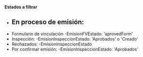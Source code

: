 **Estados a filtrar**
- En proceso de emisión:
	-
- Formulario de vinculación
	-EmisionFVEstado: 'aprovedForm'
- Inspección:
	-EmisionInspeccionEstado: 'Aprobados' o 'Creado'
- Rechazados:
	-EmisionInspeccionEstado
- Por confirmar emisión:
   -EmisionInspeccionEstado: 'Aprobados'